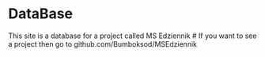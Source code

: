 # DataBase
This site is a database for a project called MS Edziennik # If you want to see a project then go to github.com/Bumboksod/MSEdziennik

